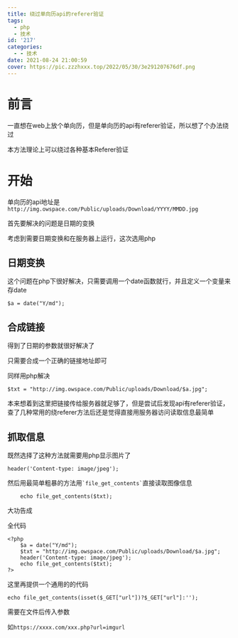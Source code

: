 ```yaml
---
title: 绕过单向历api的referer验证
tags:
  - php
  - 技术
id: '217'
categories:
  - - 技术
date: 2021-08-24 21:00:59
cover: https://pic.zzzhxxx.top/2022/05/30/3e291207676df.png
---
```



# 前言

一直想在web上放个单向历，但是单向历的api有referer验证，所以想了个办法绕过

本方法理论上可以绕过各种基本Referer验证

# 开始

单向历的api地址是`http://img.owspace.com/Public/uploads/Download/YYYY/MMDD.jpg`

首先要解决的问题是日期的变换

考虑到需要日期变换和在服务器上运行，这次选用php

## 日期变换

这个问题在php下很好解决，只需要调用一个date函数就行，并且定义一个变量来存date

```
$a = date("Y/md");
```

## 合成链接

得到了日期的参数就很好解决了

只需要合成一个正确的链接地址即可

同样用php解决

```
$txt = "http://img.owspace.com/Public/uploads/Download/$a.jpg";
```

本来想着到这里把链接传给服务器就足够了，但是尝试后发现api有referer验证，查了几种常用的绕referer方法后还是觉得直接用服务器访问读取信息最简单

## 抓取信息

既然选择了这种方法就需要用php显示图片了

```
header('Content-type: image/jpeg');
```

然后用最简单粗暴的方法用`` `file_get_contents` ``直接读取图像信息

```
    echo file_get_contents($txt);
```

大功告成

全代码

```
<?php
    $a = date("Y/md");
    $txt = "http://img.owspace.com/Public/uploads/Download/$a.jpg";
    header('Content-type: image/jpeg');
    echo file_get_contents($txt);
?>
```

这里再提供一个通用的的代码

```
echo file_get_contents(isset($_GET["url"])?$_GET["url"]:'');
```

需要在文件后传入参数

如`https://xxxx.com/xxx.php?url=imgurl`